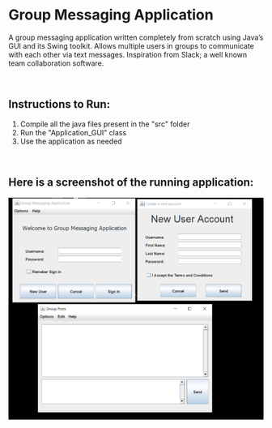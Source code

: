<h1>Group Messaging Application</h1>
<p>A group messaging application written completely from scratch using Java’s GUI and its Swing toolkit. Allows multiple users in groups to communicate with each other via text messages. Inspiration from Slack; a well known team collaboration software.</p>
<br>
<h2>Instructions to Run:</h2>
<ol>
  <li>Compile all the java files present in the "src" folder</li>
  <li>Run the "Application_GUI" class</li>
  <li>Use the application as needed</li>
</ol>
<br>
<h2>Here is a screenshot of the running application:</h2>

![Alt text](/Group_Messaging_Application.PNG?raw=true "Optional Title")

